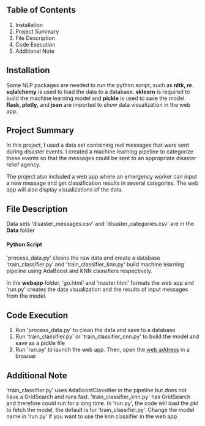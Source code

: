 ## **Table of Contents**
1. Installation
2. Project Summary
3. File Description
4. Code Execution
5. Additional Note


## **Installation**
Some NLP packages are needed to run the python script, such as **nltk, re**. **sqlalchemy** is used to load the data to a database. **sklearn** is required to build the machine learning model and **pickle** is used to save the model. **flask, plotly,** and **json** are imported to show data visualization in the web app. 


## **Project Summary**
In this project, I used a data set containing real messages that were sent during disaster events. I created a machine learning pipeline to categorize these events so that the messages could be sent to an appropriate disaster relief agency.

The project also included a web app where an emergency worker can input a new message and get classification results in several categories. The web app will also display visualizations of the data. 


## **File Description**
Data sets 'disaster_messages.csv' and 'disaster_categories.csv' are in the **Data** folder

#### **Python Script**
'process_data.py' cleans the raw data and create a database
'train_classifier.py' and 'train_classifier_knn.py' build machine learning pipeline using AdaBoost and KNN classifiers respectively.

In the **webapp** folder, 'go.html' and 'master.html' formats the web app and 'run.py' creates the data visualization and the results of input messages from the model. 


## **Code Execution**
1. Run 'process_data.py' to clean the data and save to a database
2. Run 'train_classifier.py' or 'train_classifier_cnn.py' to build the model and save as a pickle file
3. Run 'run.py' to launch the web app. Then, open the [web address](https://view6914b2f4-3001.udacity-student-workspaces.com/) in a browser


## **Additional Note**
'train_classifier.py' uses AdaBoostClassifier in the pipeline but does not have a GridSearch and runs fast. 
'train_classifier_knn.py' has GridSearch and therefore could run for a long time. 
In 'run.py', the code will load the pkl to fetch the model, the default is for 'train_classifier.py'. Change the model name in 'run.py' if you want to use the knn classifier in the web app.


